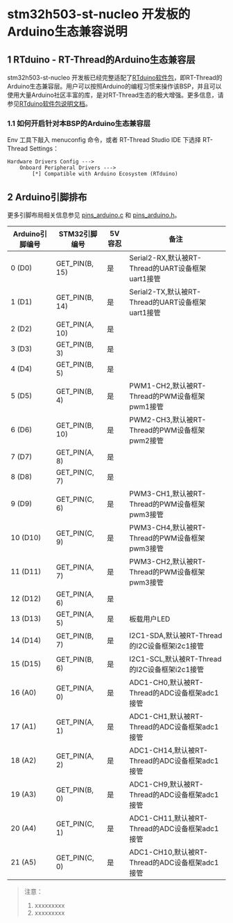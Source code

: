 # stm32h503-st-nucleo 开发板的Arduino生态兼容说明

## 1 RTduino - RT-Thread的Arduino生态兼容层

stm32h503-st-nucleo 开发板已经完整适配了[RTduino软件包](https://github.com/RTduino/RTduino)，即RT-Thread的Arduino生态兼容层。用户可以按照Arduino的编程习惯来操作该BSP，并且可以使用大量Arduino社区丰富的库，是对RT-Thread生态的极大增强。更多信息，请参见[RTduino软件包说明文档](https://github.com/RTduino/RTduino)。

### 1.1 如何开启针对本BSP的Arduino生态兼容层

Env 工具下敲入 menuconfig 命令，或者 RT-Thread Studio IDE 下选择 RT-Thread Settings：

```Kconfig
Hardware Drivers Config --->
    Onboard Peripheral Drivers --->
        [*] Compatible with Arduino Ecosystem (RTduino)
```

## 2 Arduino引脚排布

更多引脚布局相关信息参见 [pins_arduino.c](pins_arduino.c) 和 [pins_arduino.h](pins_arduino.h)。

| Arduino引脚编号  | STM32引脚编号 | 5V容忍 | 备注  |
| ------------------- | --------- | ---- | ------------------------------------------------------------------------- |
| 0 (D0) | GET_PIN(B, 15) | 是 | Serial2-RX,默认被RT-Thread的UART设备框架uart1接管 |
| 1 (D1) | GET_PIN(B, 14) | 是 | Serial2-TX,默认被RT-Thread的UART设备框架uart1接管 |
| 2 (D2) | GET_PIN(A, 10) | 是 |  |
| 3 (D3) | GET_PIN(B, 3) | 是 |  |
| 4 (D4) | GET_PIN(B, 5) | 是 |  |
| 5 (D5) | GET_PIN(B, 4) | 是 | PWM1-CH2,默认被RT-Thread的PWM设备框架pwm1接管 |
| 6 (D6) | GET_PIN(B, 10) | 是 | PWM2-CH3,默认被RT-Thread的PWM设备框架pwm2接管 |
| 7 (D7) | GET_PIN(A, 8) | 是 |  |
| 8 (D8) | GET_PIN(C, 7) | 是 |  |
| 9 (D9) | GET_PIN(C, 6) | 是 | PWM3-CH1,默认被RT-Thread的PWM设备框架pwm3接管 |
| 10 (D10) | GET_PIN(C, 9) | 是 | PWM3-CH4,默认被RT-Thread的PWM设备框架pwm3接管 |
| 11 (D11) | GET_PIN(A, 7) | 是 | PWM3-CH2,默认被RT-Thread的PWM设备框架pwm3接管 |
| 12 (D12) | GET_PIN(A, 6) | 是 |  |
| 13 (D13) | GET_PIN(A, 5) | 是 | 板载用户LED |
| 14 (D14) | GET_PIN(B, 7) | 是 | I2C1-SDA,默认被RT-Thread的I2C设备框架i2c1接管 |
| 15 (D15) | GET_PIN(B, 6) | 是 | I2C1-SCL,默认被RT-Thread的I2C设备框架i2c1接管 |
| 16 (A0) | GET_PIN(A, 0) | 是 | ADC1-CH0,默认被RT-Thread的ADC设备框架adc1接管 |
| 17 (A1) | GET_PIN(A, 1) | 是 | ADC1-CH1,默认被RT-Thread的ADC设备框架adc1接管 |
| 18 (A2) | GET_PIN(A, 2) | 是 | ADC1-CH14,默认被RT-Thread的ADC设备框架adc1接管 |
| 19 (A3) | GET_PIN(B, 0) | 是 | ADC1-CH9,默认被RT-Thread的ADC设备框架adc1接管 |
| 20 (A4) | GET_PIN(C, 1) | 是 | ADC1-CH11,默认被RT-Thread的ADC设备框架adc1接管 |
| 21 (A5) | GET_PIN(C, 0) | 是 | ADC1-CH10,默认被RT-Thread的ADC设备框架adc1接管 |

> 注意：
>
> 1. xxxxxxxxx
> 2. xxxxxxxxx
